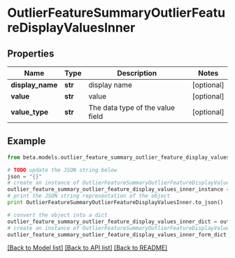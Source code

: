 # OutlierFeatureSummaryOutlierFeatureDisplayValuesInner


## Properties
Name | Type | Description | Notes
------------ | ------------- | ------------- | -------------
**display_name** | **str** | display name | [optional] 
**value** | **str** | value | [optional] 
**value_type** | **str** | The data type of the value field | [optional] 

## Example

```python
from beta.models.outlier_feature_summary_outlier_feature_display_values_inner import OutlierFeatureSummaryOutlierFeatureDisplayValuesInner

# TODO update the JSON string below
json = "{}"
# create an instance of OutlierFeatureSummaryOutlierFeatureDisplayValuesInner from a JSON string
outlier_feature_summary_outlier_feature_display_values_inner_instance = OutlierFeatureSummaryOutlierFeatureDisplayValuesInner.from_json(json)
# print the JSON string representation of the object
print OutlierFeatureSummaryOutlierFeatureDisplayValuesInner.to_json()

# convert the object into a dict
outlier_feature_summary_outlier_feature_display_values_inner_dict = outlier_feature_summary_outlier_feature_display_values_inner_instance.to_dict()
# create an instance of OutlierFeatureSummaryOutlierFeatureDisplayValuesInner from a dict
outlier_feature_summary_outlier_feature_display_values_inner_form_dict = outlier_feature_summary_outlier_feature_display_values_inner.from_dict(outlier_feature_summary_outlier_feature_display_values_inner_dict)
```
[[Back to Model list]](../README.md#documentation-for-models) [[Back to API list]](../README.md#documentation-for-api-endpoints) [[Back to README]](../README.md)


